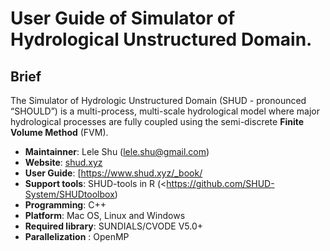 # User Guide of Simulator of Hydrological Unstructured Domain.

## Brief

The Simulator of Hydrologic Unstructured Domain  (SHUD - pronounced  “SHOULD”) is a multi-process, multi-scale hydrological model where major  hydrological processes are fully coupled using the semi-discrete **Finite Volume Method** (FVM).

- **Maintainner**: Lele Shu ([lele.shu@gmail.com](mailto:lele.shu@gmail.com))
- **Website**: [shud.xyz](shud.xyz)
- **User Guide**: [https://www.shud.xyz/_book/
- **Support tools**: SHUD-tools in R (<https://github.com/SHUD-System/SHUDtoolbox)
- **Programming**: C++
- **Platform**: Mac OS, Linux and Windows
- **Required library**:  SUNDIALS/CVODE V5.0+
- **Parallelization** : OpenMP

  
